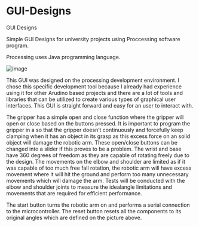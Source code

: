 # GUI-Designs
GUI Designs

Simple GUI Designs for university projects using Proccessing software program.

Processing uses Java programming language.

![image](https://user-images.githubusercontent.com/73975745/130543826-91f4dcd7-b6f0-4edc-9ebb-7b6759aac975.png)

This GUI was designed on the processing development environment. I chose this specific development tool because I already had experience using it for other Arudino based projects and there are a lot of tools and libraries that can be utilized to create various types of graphical user interfaces. This GUI is straight forward and easy for an user to interact with. 

The gripper has a simple open and close function where the gripper will open or close based on the buttons pressed. It is important to program the gripper in a so that the gripper doesn’t continuously and forcefully keep clamping when it has an object in its grasp as this excess force on an solid object will damage the robotic arm. These open/close buttons can be changed into a slider if this proves to be a problem. The wrist and base have 360 degrees of freedom as they are capable of rotating freely due to the design. The movements on the elbow and shoulder are limited as if it was capable of too much free fall rotation, the robotic arm will have excess movement where it will hit the ground and perform too many unnecessary movements which will damage the arm. Tests will be conducted with the elbow and shoulder joints to measure the idealangle limitations and movements that are required for efficient performance.

The start button turns the robotic arm on and performs a serial connection to the microcontroller. The reset button resets all the components to its original angles which are defined on the picture above.
